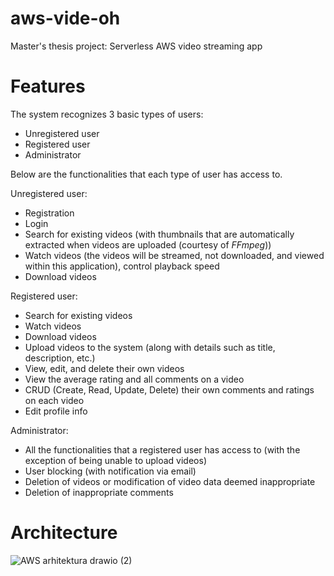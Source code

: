 # aws-vide-oh
Master's thesis project: Serverless AWS video streaming app 

# Features
The system recognizes 3 basic types of users:
- Unregistered user
- Registered user
- Administrator

Below are the functionalities that each type of user has access to.

Unregistered user:
- Registration
- Login
- Search for existing videos (with thumbnails that are automatically extracted when videos are uploaded (courtesy of _FFmpeg_))
- Watch videos (the videos will be streamed, not downloaded, and viewed within this application), control playback speed
- Download videos

Registered user:

- Search for existing videos
- Watch videos
- Download videos
- Upload videos to the system (along with details such as title, description, etc.)
- View, edit, and delete their own videos
- View the average rating and all comments on a video
- CRUD (Create, Read, Update, Delete) their own comments and ratings on each video
- Edit profile info

Administrator:

- All the functionalities that a registered user has access to (with the exception of being unable to upload videos)
- User blocking (with notification via email)
- Deletion of videos or modification of video data deemed inappropriate
- Deletion of inappropriate comments

# Architecture
![AWS arhitektura drawio (2)](https://github.com/user-attachments/assets/2b32bd6f-b63a-4ea0-9722-d50ef8fab789)

